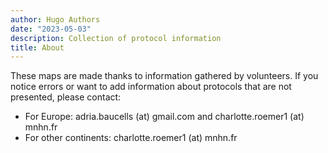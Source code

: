 ```yaml
---
author: Hugo Authors
date: "2023-05-03"
description: Collection of protocol information
title: About
---
```


These maps are made thanks to information gathered by volunteers.
If you notice errors or want to add information about protocols that are not presented, please contact:
* For Europe: adria.baucells (at) gmail.com and charlotte.roemer1 (at) mnhn.fr
* For other continents: charlotte.roemer1 (at) mnhn.fr
